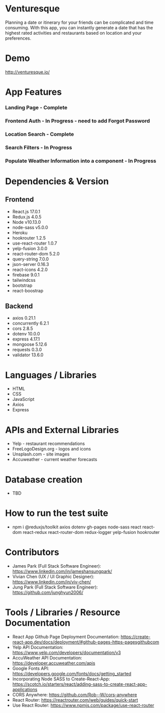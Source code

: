 # Venturesque
Planning a date or itinerary for your friends can be complicated and time consuming. With this app, you can instantly generate a date that has the highest rated activities and restaurants based on location and your preferences.

# Demo
http://venturesque.io/

# App Features
### Landing Page - Complete
### Frontend Auth - In Progress - need to add Forgot Password
### Location Search - Complete
### Search Filters - In Progress
### Populate Weather Information into a component - In Progress

# Dependencies & Version
## Frontend
* React.js 17.0.1
* Redux.js 4.0.5
* Node v10.13.0
* node-sass v5.0.0
* Heroku
* hookrouter 1.2.5
* use-react-router 1.0.7
* yelp-fusion 3.0.0
* react-router-dom 5.2.0
* query-string 7.0.0
* json-server 0.16.3
* react-icons 4.2.0
* firebase 9.0.1
* tailwindcss 
* bootstrap
* react-boostrap
## Backend
* axios 0.21.1
* concurrently 6.2.1
* cors 2.8.5
* dotenv 10.0.0
* express 4.17.1
* mongoose 5.12.6
* requests 0.3.0
* validator 13.6.0

# Languages / Libraries
* HTML
* CSS
* JavaScript
* Axios
* Express

# APIs and External Libraries
* Yelp - restaurant recommendations
* FreeLogoDesign.org - logos and icons
* Unsplash.com - site images
* Accuweather - current weather forecasts

# Database creation
- TBD

# How to run the test suite
- npm i @reduxjs/toolkit axios dotenv gh-pages node-sass react react-dom react-redux react-router-dom redux-logger yelp-fusion hookrouter

# Contributors
* James Park (Full Stack Software Engineer): https://www.linkedin.com/in/jameshansungpark/
* Vivian Chen (UX / UI Graphic Designer): https://www.linkedin.com/in/viv-chen/
* Jung Park (Full Stack Software Engineer): https://github.com/junghyun2006/

# Tools / Libraries / Resource Documentation
* React App Github Page Deployment Documentation: https://create-react-app.dev/docs/deployment/#github-pages-https-pagesgithubcom
* Yelp API Documentation: https://www.yelp.com/developers/documentation/v3
* AccuWeather API Documentation: https://developer.accuweather.com/apis
* Google Fonts API: https://developers.google.com/fonts/docs/getting_started
* Incorporating Node SASS to Create-React-App: https://scotch.io/starters/react/adding-sass-to-create-react-app-applications
* CORS Anywhere: https://github.com/Rob--W/cors-anywhere
* React Router: https://reactrouter.com/web/guides/quick-start
* Use React Router: https://www.npmjs.com/package/use-react-router
